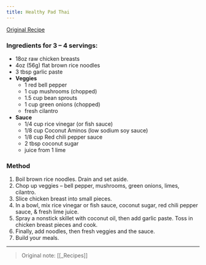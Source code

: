 ```yaml
---
title: Healthy Pad Thai
---
```




[Original Recipe](https://fitmencook.com/healthy-chicken-pad-thai-meal-prep/?utm_source=pocket_mylist)

### Ingredients for 3 – 4 servings:
-  18oz raw chicken breasts
-  4oz (56g) flat brown rice noodles
-  3 tbsp garlic paste
-   **Veggies**
	-  1 red bell pepper
	-  1 cup mushrooms (chopped)
	-  1.5 cup bean sprouts
	-  1 cup green onions (chopped)
	-  fresh cilantro
-   **Sauce**
	-  1/4 cup rice vinegar (or fish sauce)
	-  1/8 cup Coconut Aminos (low sodium soy sauce)
	-  1/8 cup Red chili pepper sauce
	-  2 tbsp coconut sugar
	-  juice from 1 lime

### Method
1.  Boil brown rice noodles. Drain and set aside.
2.  Chop up veggies – bell pepper, mushrooms, green onions, limes, cilantro.
3.  Slice chicken breast into small pieces.
4.  In a bowl, mix rice vinegar or fish sauce, coconut sugar, red chili pepper sauce, & fresh lime juice.
5.  Spray a nonstick skillet with coconut oil, then add garlic paste. Toss in chicken breast pieces and cook.
6.  Finally, add noodles, then fresh veggies and the sauce.
7.  Build your meals.

----
> Original note: [[_Recipes]]